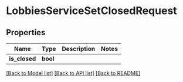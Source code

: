 # LobbiesServiceSetClosedRequest

## Properties

Name | Type | Description | Notes
------------ | ------------- | ------------- | -------------
**is_closed** | **bool** |  | 

[[Back to Model list]](../README.md#documentation-for-models) [[Back to API list]](../README.md#documentation-for-api-endpoints) [[Back to README]](../README.md)


